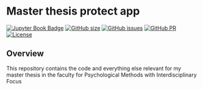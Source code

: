 # Master thesis protect app

[![Jupyter Book Badge](https://jupyterbook.org/badge.svg)](https://github.com/JNPauli/Protect_app_master_thesis)
[![GitHub size](https://img.shields.io/github/repo-size/JNPauli/Protect_app_master_thesis)](https://github.com/JNPauli/Protect_app_master_thesis/archive/master.zip)
[![GitHub issues](https://img.shields.io/github/issues/JNPauli/Protect_app_master_thesis?style=plastic)](https://github.com/JNPauli/Protect_app_master_thesis/issues)
[![GitHub PR](https://img.shields.io/github/issues-pr/JNPauli/Protect_app_master_thesis)](https://github.com/JNPauli/Protect_app_master_thesis/pulls)
[![License](https://img.shields.io/github/license/JNPauli/Protect_app_master_thesis)](https://github.com/JNPauli/Protect_app_master_thesis)


## Overview
This repository contains the code and everything else relevant for my master thesis in the faculty for Psychological Methods with Interdisciplinary Focus
